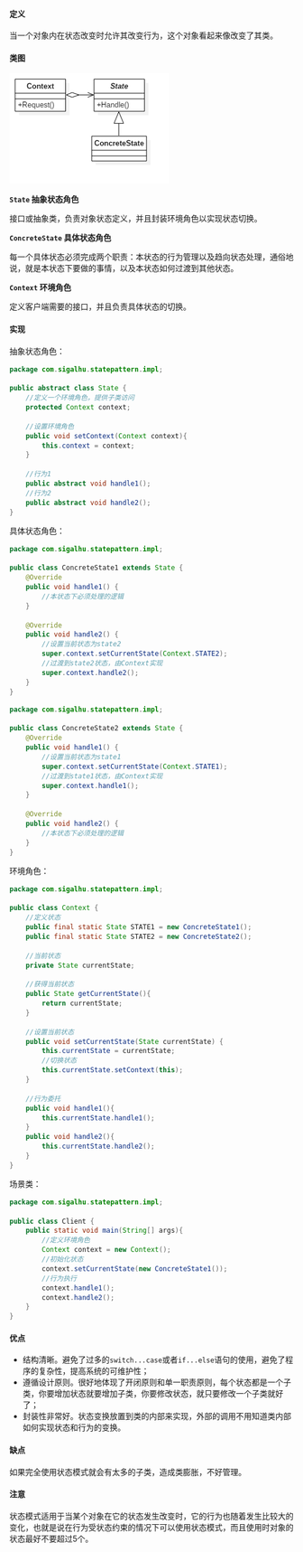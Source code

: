 #### 定义

当一个对象内在状态改变时允许其改变行为，这个对象看起来像改变了其类。

#### 类图

![](pic/1.png)

**`State` 抽象状态角色**

接口或抽象类，负责对象状态定义，并且封装环境角色以实现状态切换。

**`ConcreteState` 具体状态角色**

每一个具体状态必须完成两个职责：本状态的行为管理以及趋向状态处理，通俗地说，就是本状态下要做的事情，以及本状态如何过渡到其他状态。

**`Context` 环境角色**

定义客户端需要的接口，并且负责具体状态的切换。

#### 实现

抽象状态角色：
```java
package com.sigalhu.statepattern.impl;

public abstract class State {
    //定义一个环境角色，提供子类访问
    protected Context context;

    //设置环境角色
    public void setContext(Context context){
        this.context = context;
    }

    //行为1
    public abstract void handle1();
    //行为2
    public abstract void handle2();
}
```
具体状态角色：
```java
package com.sigalhu.statepattern.impl;

public class ConcreteState1 extends State {
    @Override
    public void handle1() {
        //本状态下必须处理的逻辑
    }

    @Override
    public void handle2() {
        //设置当前状态为state2
        super.context.setCurrentState(Context.STATE2);
        //过渡到state2状态，由Context实现
        super.context.handle2();
    }
}
```
```java
package com.sigalhu.statepattern.impl;

public class ConcreteState2 extends State {
    @Override
    public void handle1() {
        //设置当前状态为state1
        super.context.setCurrentState(Context.STATE1);
        //过渡到state1状态，由Context实现
        super.context.handle1();
    }

    @Override
    public void handle2() {
        //本状态下必须处理的逻辑
    }
}
```
环境角色：
```java
package com.sigalhu.statepattern.impl;

public class Context {
    //定义状态
    public final static State STATE1 = new ConcreteState1();
    public final static State STATE2 = new ConcreteState2();

    //当前状态
    private State currentState;

    //获得当前状态
    public State getCurrentState(){
        return currentState;
    }

    //设置当前状态
    public void setCurrentState(State currentState) {
        this.currentState = currentState;
        //切换状态
        this.currentState.setContext(this);
    }

    //行为委托
    public void handle1(){
        this.currentState.handle1();
    }
    public void handle2(){
        this.currentState.handle2();
    }
}
```
场景类：
```java
package com.sigalhu.statepattern.impl;

public class Client {
    public static void main(String[] args){
        //定义环境角色
        Context context = new Context();
        //初始化状态
        context.setCurrentState(new ConcreteState1());
        //行为执行
        context.handle1();
        context.handle2();
    }
}
```

#### 优点

* 结构清晰。避免了过多的`switch...case`或者`if...else`语句的使用，避免了程序的复杂性，提高系统的可维护性；
* 遵循设计原则。很好地体现了开闭原则和单一职责原则，每个状态都是一个子类，你要增加状态就要增加子类，你要修改状态，就只要修改一个子类就好了；
* 封装性非常好。状态变换放置到类的内部来实现，外部的调用不用知道类内部如何实现状态和行为的变换。

#### 缺点

如果完全使用状态模式就会有太多的子类，造成类膨胀，不好管理。

#### 注意

状态模式适用于当某个对象在它的状态发生改变时，它的行为也随着发生比较大的变化，也就是说在行为受状态约束的情况下可以使用状态模式，而且使用时对象的状态最好不要超过5个。